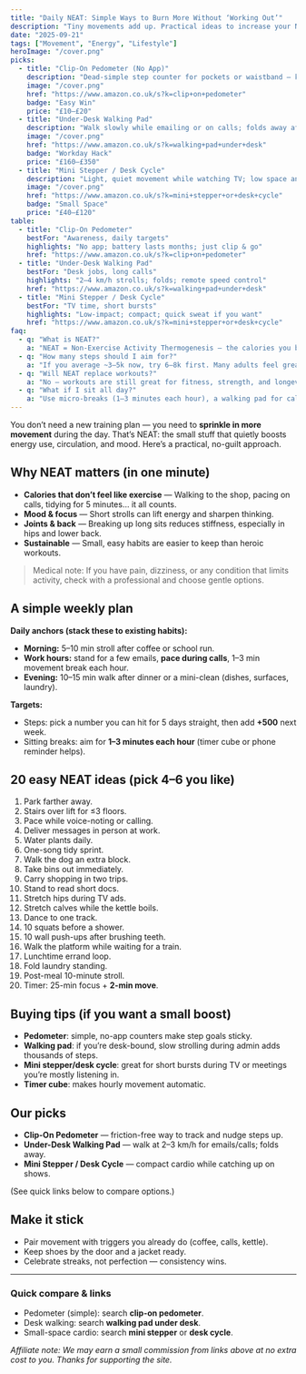 ```yaml
---
title: "Daily NEAT: Simple Ways to Burn More Without ‘Working Out’"
description: "Tiny movements add up. Practical ideas to increase your NEAT, feel better, and support a healthy weight — no gym required."
date: "2025-09-21"
tags: ["Movement", "Energy", "Lifestyle"]
heroImage: "/cover.png"
picks:
  - title: "Clip-On Pedometer (No App)"
    description: "Dead-simple step counter for pockets or waistband — keeps you honest without screen time."
    image: "/cover.png"
    href: "https://www.amazon.co.uk/s?k=clip+on+pedometer"
    badge: "Easy Win"
    price: "£10–£20"
  - title: "Under-Desk Walking Pad"
    description: "Walk slowly while emailing or on calls; folds away after use."
    image: "/cover.png"
    href: "https://www.amazon.co.uk/s?k=walking+pad+under+desk"
    badge: "Workday Hack"
    price: "£160–£350"
  - title: "Mini Stepper / Desk Cycle"
    description: "Light, quiet movement while watching TV; low space and quick ‘grab-and-go’ use."
    image: "/cover.png"
    href: "https://www.amazon.co.uk/s?k=mini+stepper+or+desk+cycle"
    badge: "Small Space"
    price: "£40–£120"
table:
  - title: "Clip-On Pedometer"
    bestFor: "Awareness, daily targets"
    highlights: "No app; battery lasts months; just clip & go"
    href: "https://www.amazon.co.uk/s?k=clip+on+pedometer"
  - title: "Under-Desk Walking Pad"
    bestFor: "Desk jobs, long calls"
    highlights: "2–4 km/h strolls; folds; remote speed control"
    href: "https://www.amazon.co.uk/s?k=walking+pad+under+desk"
  - title: "Mini Stepper / Desk Cycle"
    bestFor: "TV time, short bursts"
    highlights: "Low-impact; compact; quick sweat if you want"
    href: "https://www.amazon.co.uk/s?k=mini+stepper+or+desk+cycle"
faq:
  - q: "What is NEAT?"
    a: "NEAT = Non-Exercise Activity Thermogenesis — the calories you burn outside of formal exercise (walking, fidgeting, chores, standing). It can vary by hundreds of calories per day."
  - q: "How many steps should I aim for?"
    a: "If you average ~3–5k now, try 6–8k first. Many adults feel great around 7–10k, but any increase is a win. Build gradually so it’s sustainable."
  - q: "Will NEAT replace workouts?"
    a: "No — workouts are still great for fitness, strength, and longevity. NEAT complements them and keeps your daily burn higher between sessions."
  - q: "What if I sit all day?"
    a: "Use micro-breaks (1–3 minutes each hour), a walking pad for calls, and bundle errands into 10–15 minute brisk walks."
---
```


You don’t need a new training plan — you need to **sprinkle in more movement** during the day. That’s NEAT: the small stuff that quietly boosts energy use, circulation, and mood. Here’s a practical, no-guilt approach.

## Why NEAT matters (in one minute)

- **Calories that don’t feel like exercise** — Walking to the shop, pacing on calls, tidying for 5 minutes… it all counts.  
- **Mood & focus** — Short strolls can lift energy and sharpen thinking.  
- **Joints & back** — Breaking up long sits reduces stiffness, especially in hips and lower back.  
- **Sustainable** — Small, easy habits are easier to keep than heroic workouts.

> Medical note: If you have pain, dizziness, or any condition that limits activity, check with a professional and choose gentle options.

## A simple weekly plan

**Daily anchors (stack these to existing habits):**
- **Morning:** 5–10 min stroll after coffee or school run.  
- **Work hours:** stand for a few emails, **pace during calls**, 1–3 min movement break each hour.  
- **Evening:** 10–15 min walk after dinner or a mini-clean (dishes, surfaces, laundry).

**Targets:**  
- Steps: pick a number you can hit for 5 days straight, then add **+500** next week.  
- Sitting breaks: aim for **1–3 minutes each hour** (timer cube or phone reminder helps).

## 20 easy NEAT ideas (pick 4–6 you like)

1. Park farther away.  
2. Stairs over lift for ≤3 floors.  
3. Pace while voice-noting or calling.  
4. Deliver messages in person at work.  
5. Water plants daily.  
6. One-song tidy sprint.  
7. Walk the dog an extra block.  
8. Take bins out immediately.  
9. Carry shopping in two trips.  
10. Stand to read short docs.  
11. Stretch hips during TV ads.  
12. Stretch calves while the kettle boils.  
13. Dance to one track.  
14. 10 squats before a shower.  
15. 10 wall push-ups after brushing teeth.  
16. Walk the platform while waiting for a train.  
17. Lunchtime errand loop.  
18. Fold laundry standing.  
19. Post-meal 10-minute stroll.  
20. Timer: 25-min focus + **2-min move**.

## Buying tips (if you want a small boost)

- **Pedometer**: simple, no-app counters make step goals sticky.  
- **Walking pad**: if you’re desk-bound, slow strolling during admin adds thousands of steps.  
- **Mini stepper/desk cycle**: great for short bursts during TV or meetings you’re mostly listening in.  
- **Timer cube**: makes hourly movement automatic.

## Our picks

- **Clip-On Pedometer** — friction-free way to track and nudge steps up.  
- **Under-Desk Walking Pad** — walk at 2–3 km/h for emails/calls; folds away.  
- **Mini Stepper / Desk Cycle** — compact cardio while catching up on shows.

(See quick links below to compare options.)

## Make it stick

- Pair movement with triggers you already do (coffee, calls, kettle).  
- Keep shoes by the door and a jacket ready.  
- Celebrate streaks, not perfection — consistency wins.

---

### Quick compare & links
- Pedometer (simple): search **clip-on pedometer**.  
- Desk walking: search **walking pad under desk**.  
- Small-space cardio: search **mini stepper** or **desk cycle**.

*Affiliate note: We may earn a small commission from links above at no extra cost to you. Thanks for supporting the site.*
